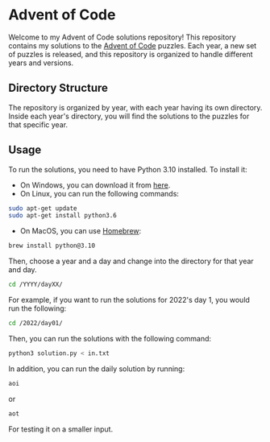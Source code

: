 # Advent of Code

Welcome to my Advent of Code solutions repository! This repository contains my solutions to the [Advent of Code](https://adventofcode.com/) puzzles. Each year, a new set of puzzles is released, and this repository is organized to handle different years and versions.

## Directory Structure

The repository is organized by year, with each year having its own directory. Inside each year's directory, you will find the solutions to the puzzles for that specific year.

## Usage

To run the solutions, you need to have Python 3.10 installed.
To install it:

- On Windows, you can download it from [here](https://www.python.org/downloads/windows/).
- On Linux, you can run the following commands:

```bash
sudo apt-get update
sudo apt-get install python3.6
```

- On MacOS, you can use [Homebrew](https://brew.sh/):

```bash
brew install python@3.10
```

Then, choose a year and a day and change into the directory for that year and day.

```bash
cd /YYYY/dayXX/
```

For example, if you want to run the solutions for 2022's day 1, you would run the following:

```bash
cd /2022/day01/
```

Then, you can run the solutions with the following command:

```bash
python3 solution.py < in.txt
```

In addition, you can run the daily solution by running:

```bash
aoi
```

or

```bash
aot
```

For testing it on a smaller input.
